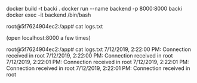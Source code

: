 docker build -t backi .
docker run --name backend -p 8000:8000 backi
docker exec -it backend /bin/bash

root@5f7624904ec2:/app# cat logs.txt

(open localhost:8000 a few times)

root@5f7624904ec2:/app# cat logs.txt
7/12/2019, 2:22:00 PM: Connection received in root
7/12/2019, 2:22:00 PM: Connection received in root
7/12/2019, 2:22:01 PM: Connection received in root
7/12/2019, 2:22:01 PM: Connection received in root
7/12/2019, 2:22:01 PM: Connection received in root